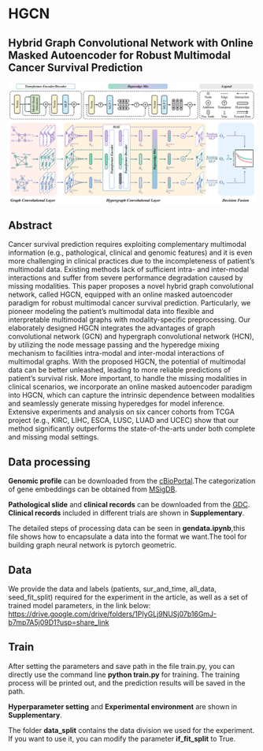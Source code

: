 # HGCN
## Hybrid Graph Convolutional Network with Online Masked Autoencoder for Robust Multimodal Cancer Survival Prediction

![Image text](https://github.com/lin-lcx/HGCN/blob/main/overview.png)

## Abstract

Cancer survival prediction requires exploiting complementary multimodal information (e.g., pathological, clinical and genomic features) and it is even more challenging in clinical practices due to the incompleteness of patient’s multimodal data. Existing methods lack of sufficient intra- and inter-modal interactions and suffer from severe performance degradation caused by missing modalities. This paper proposes a novel hybrid graph convolutional network, called HGCN, equipped with an online masked autoencoder paradigm for robust multimodal cancer survival prediction. Particularly, we pioneer modeling the patient’s multimodal data into flexible and interpretable multimodal graphs with modality-specific preprocessing. Our elaborately designed HGCN integrates the advantages of graph convolutional network (GCN) and hypergraph convolutional network (HCN), by utilizing the node message passing and the hyperedge mixing mechanism to facilities intra-modal and inter-modal interactions of multimodal graphs. With the proposed HGCN, the potential of multimodal data can be better unleashed, leading to more reliable predictions of patient’s survival risk. More important, to handle the missing modalities in clinical scenarios, we incorporate an online masked autoencoder paradigm into HGCN, which can capture the intrinsic dependence between modalities and seamlessly generate missing hyperedges for model inference. Extensive experiments and analysis on six cancer cohorts from TCGA project (e.g., KIRC, LIHC, ESCA, LUSC, LUAD and UCEC) show that our method significantly outperforms the state-of-the-arts under both complete and missing modal settings.

## Data processing
**Genomic profile** can be downloaded from the [cBioPortal](https://www.cbioportal.org/).The categorization of gene embeddings can be obtained from [MSigDB](https://www.gseamsigdb.org/gsea/msigdb/gene_families.jsp?ex=1).


**Pathological slide** and **clinical records** can be downloaded from the [GDC](https://portal.gdc.cancer.gov/).
**Clinical records** included in different trials are shown in **Supplementary**.

The detailed steps of processing data can be seen in **gendata.ipynb**,this file shows how to encapsulate a data into the format we want.The tool for building graph neural network is pytorch geometric.

## Data

We provide the data and labels (patients, sur_and_time, all_data, seed_fit_split) required for the experiment in the article, as well as a set of trained model parameters, in the link below:
https://drive.google.com/drive/folders/1PIyGLj9NUSj07b16GmJ-b7mp7A5j09D1?usp=share_link


## Train
After setting the parameters and save path in the file train.py, you can directly use the command line **python train.py** for training. The training process will be printed out, and the prediction results will be saved in the path.

**Hyperparameter setting** and **Experimental environment** are shown in **Supplementary**.

The folder **data_split** contains the data division we used for the experiment. If you want to use it, you can modify the parameter **if_fit_split** to True.

